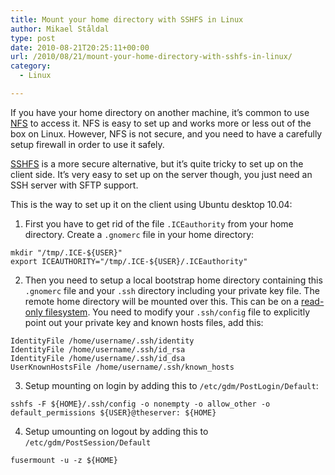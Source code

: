 ```yaml
---
title: Mount your home directory with SSHFS in Linux
author: Mikael Ståldal
type: post
date: 2010-08-21T20:25:11+00:00
url: /2010/08/21/mount-your-home-directory-with-sshfs-in-linux/
category:
  - Linux

---
```

If you have your home directory on another machine, it&#8217;s common to use [NFS][1] to access it. NFS is easy to set up and works more or less out of the box on Linux. However, NFS is not secure, and you need to have a carefully setup firewall in order to use it safely.

[SSHFS][2] is a more secure alternative, but it&#8217;s quite tricky to set up on the client side. It&#8217;s very easy to set up on the server though, you just need an SSH server with SFTP support.

This is the way to set up it on the client using Ubuntu desktop 10.04:

1. First you have to get rid of the file `.ICEauthority` from your home directory. Create a `.gnomerc` file in your home directory: 
```
mkdir "/tmp/.ICE-${USER}"
export ICEAUTHORITY="/tmp/.ICE-${USER}/.ICEauthority"
```

2. Then you need to setup a local bootstrap home directory containing this `.gnomerc` file and your `.ssh` directory including your private key file. The remote home directory will be mounted over this. This can be on a [read-only filesystem][3]. You need to modify your `.ssh/config` file to explicitly point out your private key and known hosts files, add this: 
```
IdentityFile /home/username/.ssh/identity
IdentityFile /home/username/.ssh/id_rsa
IdentityFile /home/username/.ssh/id_dsa
UserKnownHostsFile /home/username/.ssh/known_hosts
```

3. Setup mounting on login by adding this to `/etc/gdm/PostLogin/Default`: 
```
sshfs -F ${HOME}/.ssh/config -o nonempty -o allow_other -o default_permissions ${USER}@theserver: ${HOME}
```

4. Setup umounting on logout by adding this to `/etc/gdm/PostSession/Default` 
```
fusermount -u -z ${HOME}
```

 [1]: http://en.wikipedia.org/wiki/Network_File_System_%28protocol%29
 [2]: http://fuse.sourceforge.net/sshfs.html
 [3]: http://www.staldal.nu/tech/2009/11/15/linux-with-mounted-read-only-2-0/